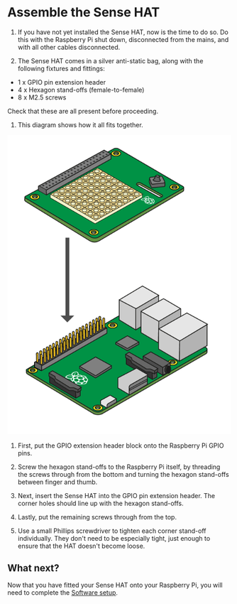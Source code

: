 # Assemble the Sense HAT

1. If you have not yet installed the Sense HAT, now is the time to do so. Do this with the Raspberry Pi shut down, disconnected from the mains, and with all other cables disconnected.

1. The Sense HAT comes in a silver anti-static bag, along with the following fixtures and fittings:

  - 1 x GPIO pin extension header
  - 4 x Hexagon stand-offs (female-to-female)
  - 8 x M2.5 screws

  Check that these are all present before proceeding.

1. This diagram shows how it all fits together.

  ![](images/sense-hat-assembly.png)

1. First, put the GPIO extension header block onto the Raspberry Pi GPIO pins.

1. Screw the hexagon stand-offs to the Raspberry Pi itself, by threading the screws through from the bottom and turning the hexagon stand-offs between finger and thumb.

1. Next, insert the Sense HAT into the GPIO pin extension header. The corner holes should line up with the hexagon stand-offs.

1. Lastly, put the remaining screws through from the top.

1. Use a small Phillips screwdriver to tighten each corner stand-off individually. They don't need to be especially tight, just enough to ensure that the HAT doesn't become loose.

## What next?

Now that you have fitted your Sense HAT onto your Raspberry Pi, you will need to complete the [Software setup](software.md).
